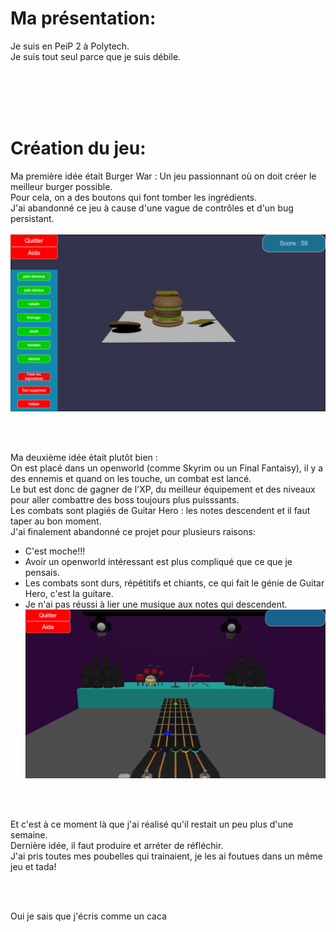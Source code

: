 # Ma présentation:

Je suis en PeiP 2 à Polytech. <br/>
Je suis tout seul parce que je suis débile.
 
<br/><br/><br/><br/> 
 
# Création du jeu:

Ma première idée était Burger War : Un jeu passionnant où on doit créer le meilleur burger possible. <br/>
Pour cela, on a des boutons qui font tomber les ingrédients. <br/>
J'ai abandonné ce jeu à cause d'une vague de contrôles et d'un bug persistant. <br/><br/>
![Le premier projet](burgerwar.png)
 
 <br/><br/> 
 
Ma deuxième idée était plutôt bien : <br/>
On est placé dans un openworld (comme Skyrim ou un Final Fantaisy), il y a des ennemis et quand on les touche, un combat est lancé. <br/>
Le but est donc de gagner de l'XP, du meilleur équipement et des niveaux pour aller combattre des boss toujours plus puisssants. <br/>
Les combats sont plagiés de Guitar Hero : les notes descendent et il faut taper au bon moment. <br/>
J'ai finalement abandonné ce projet pour plusieurs raisons: <br/>
- C'est moche!!! 
- Avoir un openworld intéressant est plus compliqué que ce que je pensais.
- Les combats sont durs, répétitifs et chiants, ce qui fait le génie de Guitar Hero, c'est la guitare.
- Je n'ai pas réussi à lier une musique aux notes qui descendent.
![Le deuxième projet](guitarhero.png)
 
 <br/><br/> 
 
Et c'est à ce moment là que j'ai réalisé qu'il restait un peu plus d'une semaine. <br/>
Dernière idée, il faut produire et arréter de réfléchir. <br/>
J'ai pris toutes mes poubelles qui trainaient, je les ai foutues dans un même jeu et tada! <br/>

<br/><br/> 

Oui je sais que j'écris comme un caca
